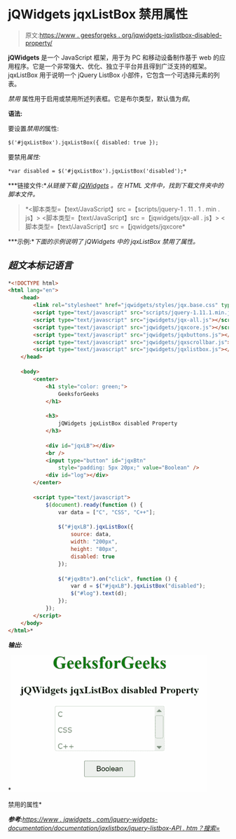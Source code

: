 # jQWidgets jqxListBox 禁用属性

> 原文:[https://www . geesforgeks . org/jqwidgets-jqxlistbox-disabled-property/](https://www.geeksforgeeks.org/jqwidgets-jqxlistbox-disabled-property/)

**jQWidgets** 是一个 JavaScript 框架，用于为 PC 和移动设备制作基于 web 的应用程序。它是一个非常强大、优化、独立于平台并且得到广泛支持的框架。jqxListBox 用于说明一个 jQuery ListBox 小部件，它包含一个可选择元素的列表。

*禁用* 属性用于启用或禁用所述列表框。它是布尔类型，默认值为*假*。

**语法:**

要设置*禁用的*属性:

```html
$('#jqxListBox').jqxListBox({ disabled: true });  
```

要禁用*属性:*

```html
*var disabled = $('#jqxListBox').jqxListBox('disabled');*
```

***链接文件:**从链接下载 [jQWidgets](https://www.jqwidgets.com/download/) 。在 HTML 文件中，找到下载文件夹中的脚本文件。*

> <link rel="”stylesheet”" href="”jqwidgets/styles/jqx.base.css”" type="”text/css”"> *<脚本类型=【text/JavaScript】src =【scripts/jquery-1 . 11 . 1 . min . js】></脚本>
> <脚本类型=【text/JavaScript】src =【jqwidgets/jqx-all . js】></脚本>
> <脚本类型=【text/JavaScript】src =【jqwidgets/jqxcore*

***示例:**下面的示例说明了 jQWidgets 中的 jqxListBox *禁用了*属性。*

## *超文本标记语言*

```html
*<!DOCTYPE html>
<html lang="en">
    <head>
        <link rel="stylesheet" href="jqwidgets/styles/jqx.base.css" type="text/css" />
        <script type="text/javascript" src="scripts/jquery-1.11.1.min.js"></script>
        <script type="text/javascript" src="jqwidgets/jqx-all.js"></script>
        <script type="text/javascript" src="jqwidgets/jqxcore.js"></script>
        <script type="text/javascript" src="jqwidgets/jqxbuttons.js"></script>
        <script type="text/javascript" src="jqwidgets/jqxscrollbar.js"></script>
        <script type="text/javascript" src="jqwidgets/jqxlistbox.js"></script>
    </head>

    <body>
        <center>
            <h1 style="color: green;">
                GeeksforGeeks
            </h1>

            <h3>
                jQWidgets jqxListBox disabled Property
            </h3>

            <div id="jqxLB"></div>
            <br />
            <input type="button" id="jqxBtn" 
                style="padding: 5px 20px;" value="Boolean" />
            <div id="log"></div>
        </center>

        <script type="text/javascript">
            $(document).ready(function () {
                var data = ["C", "CSS", "C++"];

                $("#jqxLB").jqxListBox({
                    source: data,
                    width: "200px",
                    height: "80px",
                    disabled: true
                });

                $("#jqxBtn").on("click", function () {
                    var d = $("#jqxLB").jqxListBox("disabled");
                    $("#log").text(d);
                });
            });
        </script>
    </body>
</html>*
```

***输出:***

*![](img/7e7845e34d09ddeba9f379eec2a8dd60.png)

禁用的属性* 

***参考:**[https://www . jqwidgets . com/jquery-widgets-documentation/documentation/jqxlistbox/jquery-listbox-API . htm？搜索=](https://www.jqwidgets.com/jquery-widgets-documentation/documentation/jqxlistbox/jquery-listbox-api.htm?search=)*